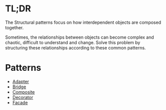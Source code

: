# TL;DR

The Structural patterns focus on how interdependent objects are composed together.

Sometimes, the relationships between objects can become complex and chaotic, difficult to understand and change.
Solve this problem by structuring these relationships according to these common patterns.

# Patterns

- [Adapter](./adapter/)
- [Bridge](./bridge/)
- [Composite](./composite/)
- [Decorator](./decorator/)
- [Facade](./facade/)
